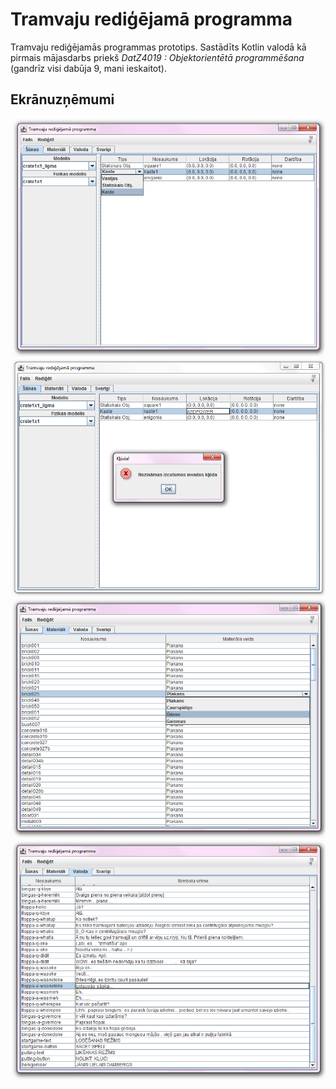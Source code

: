 # Tramvaju rediģējamā programma

Tramvaju rediģējamās programmas prototips. Sastādīts Kotlin valodā kā pirmais mājasdarbs priekš *DatZ4019 : Objektorientētā programmēšana* (gandrīz visi dabūja 9, mani ieskaitot).

## Ekrānuzņēmumi

![ekrānuzņēmums 1](screensht1.png)
![ekrānuzņēmums 2](screensht2.png)
![ekrānuzņēmums 3](screensht3.png)
![ekrānuzņēmums 4](screensht4.png)